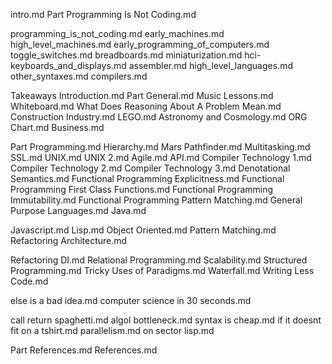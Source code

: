 intro.md
Part Programming Is Not Coding.md


programming_is_not_coding.md
early_machines.md
high_level_machines.md
early_programming_of_computers.md
toggle_switches.md
breadboards.md
miniaturization.md
hci-keyboards_and_displays.md
assembler.md
high_level_languages.md
other_syntaxes.md
compilers.md

Takeaways Introduction.md
Part General.md
Music Lessons.md
Whiteboard.md
What Does Reasoning About A Problem Mean.md
Construction Industry.md
LEGO.md
Astronomy and Cosmology.md
ORG Chart.md
Business.md


Part Programming.md
Hierarchy.md
Mars Pathfinder.md
Multitasking.md
SSL.md
UNIX.md
UNIX 2.md
Agile.md
API.md
Compiler Technology 1.md
Compiler Technology 2.md
Compiler Technology 3.md
Denotational Semantics.md
Functional Programming Explicitness.md
Functional Programming First Class Functions.md
Functional Programming Immutability.md
Functional Programming Pattern Matching.md
General Purpose Languages.md
Java.md

Javascript.md
Lisp.md
Object Oriented.md
Pattern Matching.md
Refactoring Architecture.md

Refactoring DI.md
Relational Programming.md
Scalability.md
Structured Programming.md
Tricky Uses of Paradigms.md
Waterfall.md
Writing Less Code.md

else is a bad idea.md
computer science in 30 seconds.md

call return spaghetti.md
algol bottleneck.md
syntax is cheap.md
if it doesnt fit on a tshirt.md
parallelism.md
on sector lisp.md

Part References.md
References.md

